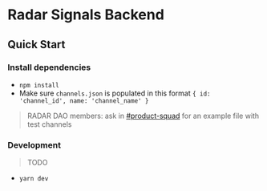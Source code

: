 # Radar Signals Backend

## Quick Start

### Install dependencies
* `npm install`
* Make sure `channels.json` is populated in this format `{ id: 'channel_id', name: 'channel_name' }`

> RADAR DAO members: ask in [#product-squad](https://discord.com/channels/913873017287884830/961996856198590544) for an example file with test channels

### Development
> TODO

* `yarn dev`
